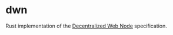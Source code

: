 # dwn

Rust implementation of the [Decentralized Web Node](https://identity.foundation/decentralized-web-node/spec/) specification.
